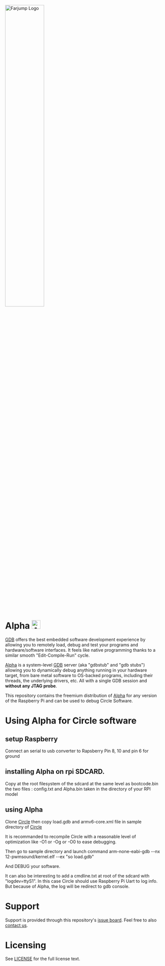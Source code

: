 <a href="https://farjump.io/" target="_blank"><img alt="Farjump Logo" src="https://cdn.rawgit.com/farjump/raspberry-pi/master/doc/img/logo-farjump.svg" width="50%" /></a>

Alpha <img alt="Alpha Logo" src="https://cdn.rawgit.com/farjump/raspberry-pi/master/doc/img/logo-alpha.svg" width="28" style="display: inline-block" />
======================

[GDB] offers the best embedded software development experience by
allowing you to remotely load, debug and test your programs and
hardware/software interfaces. It feels like native programming thanks
to a similar smooth "Edit-Compile-Run" cycle.

[Alpha] is a system-level [GDB] server (aka "gdbstub" and "gdb stubs")
allowing you to dynamically debug anything running in your hardware
target, from bare metal software to OS-backed programs, including
their threads, the underlying drivers, etc. All with a single GDB
session and **without any JTAG probe**.

This repository contains the freemium distribution of [Alpha] for any
version of the Raspberry Pi and can be used to debug Circle Software.


# Using Alpha for Circle software


## setup Raspberry

Connect an serial to usb converter to Rapsberry Pin 8, 10
and pin 6 for ground

## installing Alpha on rpi SDCARD.

Copy at the root filesystem of the sdcard at the same level as
bootcode.bin the two files :
config.txt and
Alpha.bin taken in the directory of your RPI model

## using Alpha

Clone [Circle] then copy load.gdb and armv6-core.xml file in
sample directory of [Circle]

It is recommanded to recompile Circle with a reasonable level of
optimization like -O1 or -Og or -O0 to ease debugging.

Then go to sample directory and launch command 
arm-none-eabi-gdb --nx 12-pwmsound/kernel.elf  --ex "so load.gdb"

And DEBUG your software.

It can also be interesting to add a cmdline.txt at root of the sdcard
with "logdev=ttyS1".
In this case Circle should use Raspberry Pi Uart to log info.
But because of Alpha, the log will be redirect to gdb console.

# Support

Support is provided through this repository's [issue board](https://github.com/farjump/raspberry-pi/issues).
Feel free to also [contact us][contact-us].


# Licensing

See [LICENSE](LICENSE) for the full license text.


[Alpha]: https://farjump.io
[GDB]: https://sourceware.org/gdb/current/onlinedocs/gdb/Summary.html
[newlib]: https://sourceware.org/newlib/
[write]: https://sourceware.org/gdb/current/onlinedocs/gdb/Assignment.html
[read]: https://sourceware.org/gdb/onlinedocs/gdb/Memory.html
[time-to-blink-a-led]: https://www.youtube.com/watch?v=niSBhjHa22I
[contact-us]: https://farjump.io/contact-us
[img-gdb-fileio]: https://cdn.rawgit.com/farjump/raspberry-pi/master/doc/img/gdb-fileio.svg
[img-rpi-embedded-dev]: https://cdn.rawgit.com/farjump/raspberry-pi/master/doc/img/rpi-embedded-dev.svg
[arm-toolchain]: https://developer.arm.com/open-source/gnu-toolchain/gnu-rm
[Circle]: https://github.com/rsta2/circle